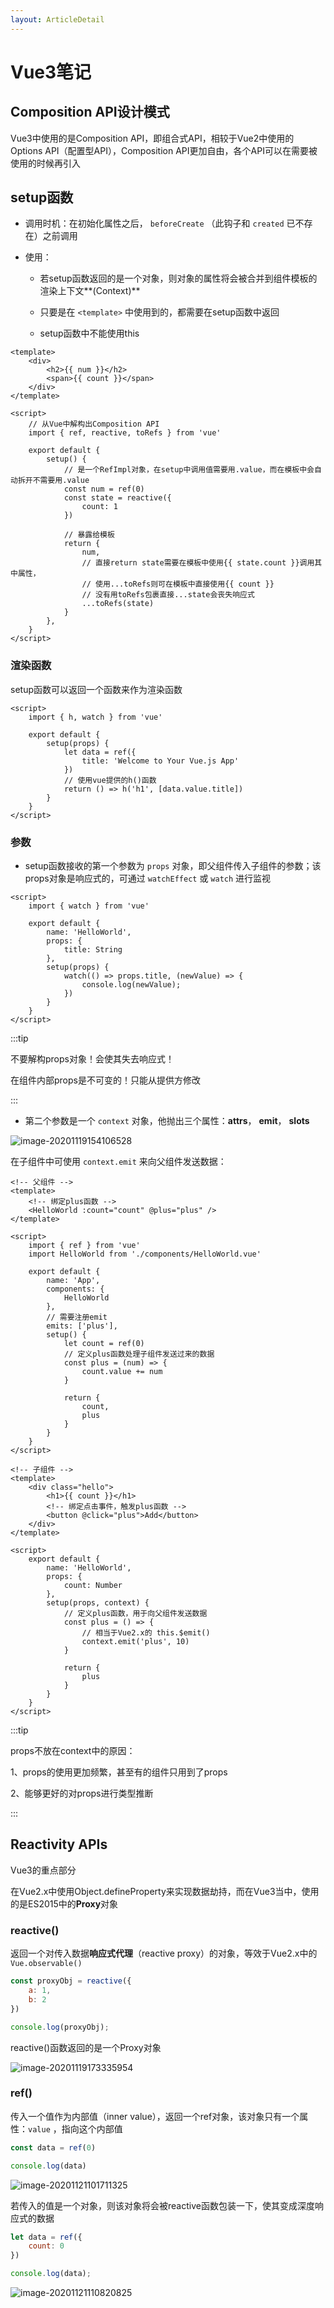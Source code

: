 ```yaml
---
layout: ArticleDetail
---
```


# Vue3笔记

## Composition API设计模式

Vue3中使用的是Composition API，即组合式API，相较于Vue2中使用的Options API（配置型API），Composition API更加自由，各个API可以在需要被使用的时候再引入



## setup函数

- 调用时机：在初始化属性之后， `beforeCreate` （此钩子和 `created` 已不存在）之前调用

- 使用：

  - 若setup函数返回的是一个对象，则对象的属性将会被合并到组件模板的渲染上下文**(Context)**
  
  - 只要是在 `<template>` 中使用到的，都需要在setup函数中返回
  - setup函数中不能使用this

```vue
<template>
    <div>
    	<h2>{{ num }}</h2>
        <span>{{ count }}</span>
    </div>
</template>

<script>
	// 从Vue中解构出Composition API
    import { ref, reactive, toRefs } from 'vue'

    export default {
        setup() {
            // 是一个RefImpl对象，在setup中调用值需要用.value，而在模板中会自动拆开不需要用.value
            const num = ref(0)
            const state = reactive({ 
                count: 1
            })

            // 暴露给模板
            return {
                num,
                // 直接return state需要在模板中使用{{ state.count }}调用其中属性，
                // 使用...toRefs则可在模板中直接使用{{ count }}
                // 没有用toRefs包裹直接...state会丧失响应式
                ...toRefs(state)
            }
        },
    }
</script>
```



### 渲染函数

setup函数可以返回一个函数来作为渲染函数

~~~vue
<script>
    import { h, watch } from 'vue'

    export default {
        setup(props) {
            let data = ref({
                title: 'Welcome to Your Vue.js App'
            })
            // 使用vue提供的h()函数
            return () => h('h1', [data.value.title])
        }
    }
</script>
~~~



### 参数

- setup函数接收的第一个参数为 `props` 对象，即父组件传入子组件的参数；该props对象是响应式的，可通过 `watchEffect` 或 `watch` 进行监视

~~~vue
<script>
    import { watch } from 'vue'

    export default {
        name: 'HelloWorld',
        props: {
            title: String
        },
        setup(props) {
            watch(() => props.title, (newValue) => {
                console.log(newValue);
            })
        }
    }
</script>
~~~

:::tip

不要解构props对象！会使其失去响应式！

在组件内部props是不可变的！只能从提供方修改

:::



- 第二个参数是一个 `context` 对象，他抛出三个属性：**attrs**， **emit**， **slots**

![image-20201119154106528](https://i.loli.net/2020/11/21/Qame3JFWV54biGn.png)

在子组件中可使用 `context.emit` 来向父组件发送数据：

~~~vue
<!-- 父组件 -->
<template>
	<!-- 绑定plus函数 -->
    <HelloWorld :count="count" @plus="plus" />
</template>

<script>
    import { ref } from 'vue'
    import HelloWorld from './components/HelloWorld.vue'

    export default {
        name: 'App',
        components: {
            HelloWorld
        },
        // 需要注册emit
        emits: ['plus'],
        setup() {
            let count = ref(0)
            // 定义plus函数处理子组件发送过来的数据
            const plus = (num) => {
                count.value += num
            }

            return {
                count,
                plus
            }
        }
    }
</script>

<!-- 子组件 -->
<template>
    <div class="hello">
        <h1>{{ count }}</h1>
        <!-- 绑定点击事件，触发plus函数 -->
        <button @click="plus">Add</button>
    </div>
</template>

<script>
    export default {
        name: 'HelloWorld',
        props: {
            count: Number
        },
        setup(props, context) {
            // 定义plus函数，用于向父组件发送数据
            const plus = () => {
                // 相当于Vue2.x的 this.$emit()
                context.emit('plus', 10)
            }

            return {
                plus
            }
        }
    }
</script>
~~~

:::tip

props不放在context中的原因：

1、props的使用更加频繁，甚至有的组件只用到了props

2、能够更好的对props进行类型推断

:::



## Reactivity APIs

Vue3的重点部分

在Vue2.x中使用Object.defineProperty来实现数据劫持，而在Vue3当中，使用的是ES2015中的**Proxy**对象

### reactive()

返回一个对传入数据**响应式代理**（reactive proxy）的对象，等效于Vue2.x中的 `Vue.observable()` 

~~~js
const proxyObj = reactive({
    a: 1,
    b: 2
})

console.log(proxyObj);
~~~

reactive()函数返回的是一个Proxy对象

![image-20201119173335954](https://i.loli.net/2020/11/21/tA4HsOBIbEfz1je.png)



### ref()

传入一个值作为内部值（inner value），返回一个ref对象，该对象只有一个属性：`value` ，指向这个内部值

~~~js
const data = ref(0)

console.log(data)
~~~

![image-20201121101711325](https://i.loli.net/2020/11/21/KnNHte8x7AXF1B3.png)

若传入的值是一个对象，则该对象将会被reactive函数包装一下，使其变成深度响应式的数据

~~~js
let data = ref({
    count: 0
})

console.log(data);
~~~

![image-20201121110820825](https://i.loli.net/2020/11/21/Nh1EHawP94xlRUX.png)